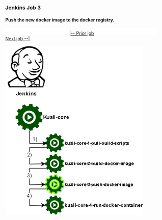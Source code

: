 ### Jenkins Job 3

#### Push the new docker image to the docker registry.



<img src="images\whitespace200.png"/>[|-- Prior job](Jenkins2.md)<img src="images\whitespace200.png"/>[Next job --|](Jenkins4.md)


<img src="images/deployment4.png" />